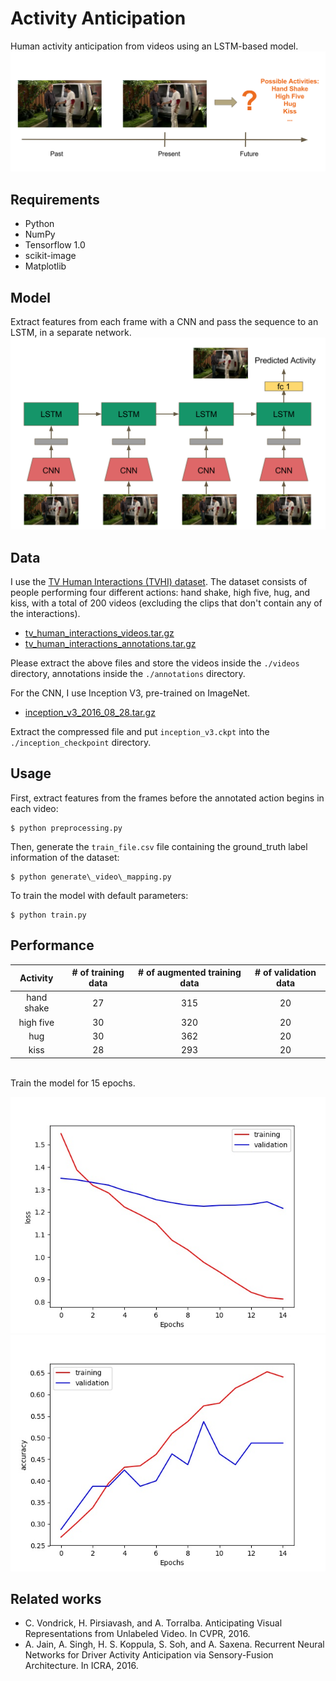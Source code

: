 # Activity Anticipation
Human activity anticipation from videos using an LSTM-based model.
![problem statement](assets/problem_statement.png)

## Requirements
- Python
- NumPy
- Tensorflow 1.0
- scikit-image
- Matplotlib

## Model
Extract features from each frame with a CNN and pass the sequence to an LSTM, in a separate network. 
![model](assets/model.png)

## Data
I use the [TV Human Interactions (TVHI) dataset](http://www.robots.ox.ac.uk/~alonso/tv_human_interactions.html). The dataset consists of people performing four different actions: hand shake, high five, hug, and kiss, with a total of 200 videos (excluding the clips that don't contain any of the interactions).
-  [tv\_human\_interactions\_videos.tar.gz](http://www.robots.ox.ac.uk/~alonso/data/tv_human_interactions_videos.tar.gz)
-  [tv\_human\_interactions\_annotations.tar.gz](http://www.robots.ox.ac.uk/~alonso/data/tv_human_interactions_annotations.tar.gz)

Please extract the above files and store the videos inside the `./videos` directory, annotations inside the `./annotations` directory.<br/>

For the CNN, I use Inception V3, pre-trained on ImageNet.
- [inception\_v3\_2016\_08\_28.tar.gz](http://download.tensorflow.org/models/inception_v3_2016_08_28.tar.gz)

Extract the compressed file and put `inception_v3.ckpt` into the `./inception_checkpoint` directory.

## Usage
First, extract features from the frames before the annotated action begins in each video:

	$ python preprocessing.py

Then, generate the `train_file.csv` file containing the ground\_truth label information of the dataset:

 	$ python generate\_video\_mapping.py

To train the model with default parameters:

	$ python train.py

## Performance
|Activity|# of training data|# of augmented training data|# of validation data|
|:---:|:---:|:---:|:---:|
|hand shake|27|315|20|
|high five|30|320|20|
|hug|30|362|20|
|kiss|28|293|20|
<br/>
Train the model for 15 epochs.

![loss](assets/loss.jpg)
![accuracy](assets/accuracy.jpg)

## Related works
- C. Vondrick, H. Pirsiavash, and A. Torralba. Anticipating Visual Representations from Unlabeled Video. In CVPR, 2016.
- A. Jain, A. Singh, H. S. Koppula, S. Soh, and A. Saxena. Recurrent Neural Networks for Driver Activity Anticipation via Sensory-Fusion Architecture. In ICRA, 2016.
